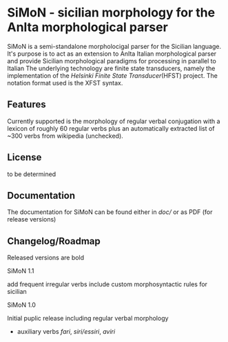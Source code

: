 SiMoN - sicilian morphology for the AnIta morphological parser
==============================================================

SiMoN is a semi-standalone morpholocigal parser for the Sicilian language. It's purpose is to act as an extension to AnIta Italian morphological parser and provide Sicilian morphological paradigms for processing in parallel to Italian
The underlying technology are finite state transducers, namely the implementation of the *Helsinki Finite State Transducer*(HFST) project.
The notation format used is the XFST syntax.

Features
-------------

Currently supported is the morphology of regular verbal conjugation with a lexicon of roughly 60 regular verbs plus an automatically extracted list of ~300 verbs from wikipedia (unchecked).

License
-------------

to be determined

Documentation
-------------

The documentation for SiMoN can be found either in *doc/* or as PDF (for release versions)

Changelog/Roadmap
-------------

Released versions are bold

SiMoN 1.1

add frequent irregular verbs
include custom morphosyntactic rules for sicilian

SiMoN 1.0

Initial puplic release
including regular verbal morphology
+ auxiliary verbs *fari*, *siri/essiri*, *aviri*
